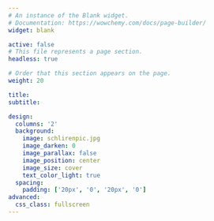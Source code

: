 ```yaml
---
# An instance of the Blank widget.
# Documentation: https://wowchemy.com/docs/page-builder/
widget: blank

active: false
# This file represents a page section.
headless: true

# Order that this section appears on the page.
weight: 20

title:
subtitle:

design:
  columns: '2'
  background:
    image: schlirenpic.jpg
    image_darken: 0
    image_parallax: false
    image_position: center
    image_size: cover
    text_color_light: true
  spacing:
    padding: ['20px', '0', '20px', '0']
advanced:
  css_class: fullscreen
---
```

